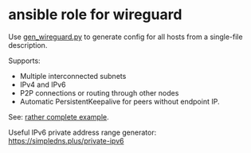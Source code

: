 # ansible role for wireguard

Use [gen_wireguard.py](gen_wireguard/gen_wireguard.py) to generate config for all hosts from a single-file description.

Supports:
  - Multiple interconnected subnets
  - IPv4 and IPv6
  - P2P connections or routing through other nodes
  - Automatic PersistentKeepalive for peers without endpoint IP.

See: [rather complete example](tests/rather_complete_example/network.yml).

Useful IPv6 private address range generator: https://simpledns.plus/private-ipv6
